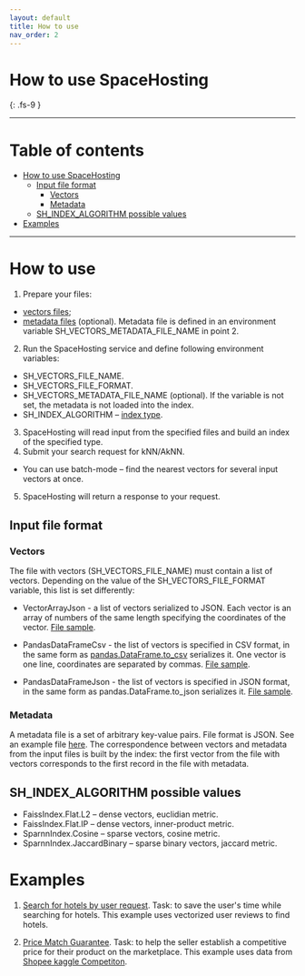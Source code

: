 ```yaml
---
layout: default
title: How to use
nav_order: 2
---
```


# How to use SpaceHosting
{: .fs-9 }

---

# Table of contents
* [How to use SpaceHosting](#how) 
  * [Input file format](#format)
    * [Vectors](#vectors)
    * [Metadata](#metadata)
  * [SH_INDEX_ALGORITHM possible values](#ALGORITHM)
* [Examples](#examples)  

---

# How to use <a name="how"></a>
1. Prepare your files:
 * [vectors files](https://irindescence.github.io/Testdoc/how-to-use/how-to-use.html#vectors-); 
 * [metadata files](https://irindescence.github.io/Testdoc/how-to-use/how-to-use.html#metadata-) (optional). Metadata file is defined in an environment variable SH_VECTORS_METADATA_FILE_NAME in point 2. 
2. Run the SpaceHosting service and define following environment variables:
 * SH_VECTORS_FILE_NAME.
 * SH_VECTORS_FILE_FORMAT.
 * SH_VECTORS_METADATA_FILE_NAME (optional). If the variable is not set, the metadata is not loaded into the index. 
 * SH_INDEX_ALGORITHM – [index type](https://irindescence.github.io/Testdoc/how-to-use/how-to-use.html#sh_index_algorithm-possible-values-). 
3. SpaceHosting will read input from the specified files and build an index of the specified type. 
4. Submit your search request for kNN/AkNN.
 * You can use batch-mode – find the nearest vectors for several input vectors at once.
5. SpaceHosting will return a response to your request.

## Input file format <a name="format"></a>
### Vectors <a name="vectors"></a>
The file with vectors (SH_VECTORS_FILE_NAME) must contain a list of vectors. Depending on the value of the SH_VECTORS_FILE_FORMAT variable, this list is set differently:

* VectorArrayJson - a list of vectors serialized to JSON. Each vector is an array of numbers of the same length specifying the coordinates of the vector. [File sample](https://github.com/kontur-model-ops/space-hosting/blob/master/.data-samples/vectors.json).

* PandasDataFrameCsv - the list of vectors is specified in CSV format, in the same form as [pandas.DataFrame.to_csv](https://pandas.pydata.org/docs/reference/api/pandas.DataFrame.to_csv.html) serializes it. One vector is one line, coordinates are separated by commas. [File sample](https://github.com/kontur-model-ops/space-hosting/blob/master/.data-samples/vectors-df.csv).

* PandasDataFrameJson - the list of vectors is specified in JSON format, in the same form as pandas.DataFrame.to_json serializes it. [File sample](https://github.com/kontur-model-ops/space-hosting/blob/master/.data-samples/vectors-df.json). 

### Metadata <a name="metadata"></a>

A metadata file is a set of arbitrary key-value pairs. File format is JSON. See an example file [here](https://github.com/kontur-model-ops/space-hosting/blob/master/.data-samples/vectors-metadata.json). The correspondence between vectors and metadata from the input files is built by the index: the first vector from the file with vectors corresponds to the first record in the file with metadata. 

## SH_INDEX_ALGORITHM possible values <a name="ALGORITHM"></a>

* FaissIndex.Flat.L2 – dense vectors, euclidian metric.
* FaissIndex.Flat.IP – dense vectors, inner-product metric.
* SparnnIndex.Cosine – sparse vectors, cosine metric.
* SparnnIndex.JaccardBinary – sparse binary vectors, jaccard metric.

# Examples <a name="examples"></a>
1. [Search for hotels by user request](https://github.com/kontur-model-ops/space-hosting/blob/master/samples/spacehosting_hotels_example.ipynb).
Task: to save the user's time while searching for hotels. 
This example uses vectorized user reviews to find hotels.

2. [Price Match Guarantee](https://github.com/kontur-model-ops/space-hosting/blob/master/samples/spacehosting_cv_example.ipynb).
Task: to help the seller establish a competitive price for their product on the marketplace. 
This example uses data from [Shopee kaggle Competiton](https://www.kaggle.com/c/shopee-product-matching/overview/description).
